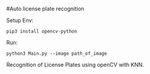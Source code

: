 #Auto license plate recognition

Setup Env:

`pip3 install opencv-python`

Run: 

`python3 Main.py --image path_of_image`


Recognition of License Plates using openCV with KNN.
